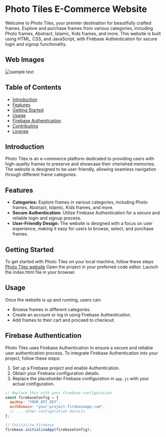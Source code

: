 # Photo Tiles E-Commerce Website

Welcome to Photo Tiles, your premier destination for beautifully crafted frames. Explore and purchase frames from various categories, including Photo frames, Abstract, Islamic, Kids frames, and more. This website is built using HTML, CSS, and JavaScript, with Firebase Authentication for secure login and signup functionality.

## Web Images

![sample text](![image](https://github.com/NAWSHERWAN-ALI/JS-practice/assets/153446332/8e0d8b17-6a1b-4344-aad5-e83dc3d5b9ed)
)

## Table of Contents

- [Introduction](#introduction)
- [Features](#features)
- [Getting Started](#getting-started)
- [Usage](#usage)
- [Firebase Authentication](#firebase-authentication)
- [Contributing](#contributing)
- [License](#license)

## Introduction

Photo Tiles is an e-commerce platform dedicated to providing users with high-quality frames to preserve and showcase their cherished memories. The website is designed to be user-friendly, allowing seamless navigation through different frame categories.

## Features

- **Categories:** Explore frames in various categories, including Photo frames, Abstract, Islamic, Kids frames, and more.
- **Secure Authentication:** Utilize Firebase Authentication for a secure and reliable login and signup process.
- **User-Friendly Design:** The website is designed with a focus on user experience, making it easy for users to browse, select, and purchase frames.

## Getting Started

To get started with Photo Tiles on your local machine, follow these steps
[Photo Tiles website](https://user-web-chi.vercel.app/index.html)
Open the project in your preferred code editor.
Launch the index.html file in your browser.


## Usage

Once the website is up and running, users can:

- Browse frames in different categories.
- Create an account or log in using Firebase Authentication.
- Add frames to their cart and proceed to checkout.

## Firebase Authentication

Photo Tiles uses Firebase Authentication to ensure a secure and reliable user authentication process. To integrate Firebase Authentication into your project, follow these steps:

1. Set up a Firebase project and enable Authentication.
2. Obtain your Firebase configuration details.
3. Replace the placeholder Firebase configuration in `app.js` with your actual configuration.

```javascript
// Replace this with your Firebase configuration
const firebaseConfig = {
  apiKey: "YOUR_API_KEY",
  authDomain: "your-project.firebaseapp.com",
  // ... other configuration details
};

// Initialize Firebase
firebase.initializeApp(firebaseConfig);


